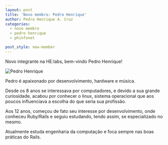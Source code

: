 ```yaml
---
layout: post
title: 'Novo membro: Pedro Henrique'
author: Pedro Henrique A. Cruz
categories:
  - novo membro
  - pedro henrique
  - phinfonet

post_style: new-member
---
```


Novo integrante na HE:labs, bem-vindo Pedro Henrique!

![Pedro Henrique](/blog/images/posts/2014-10-03/pedro-henrique.png)
<!--more-->
Pedro é apaixonado por desenvolvimento, hardware e música.

Desde os 8 anos se interessava por computadores, e devido a sua grande curiosidade, acabou por conhecer o linux, sistema operacional que aos poucos influenciava a escolha do que seria sua profissão.

Aos 12 anos, começou de fato seu interesse por desenvolvimento, onde conheceu Ruby/Rails e seguiu estudando, tendo assim, se especializado no mesmo.

Atualmente estuda engenharia da computação e foca sempre nas boas práticas do Rails.
